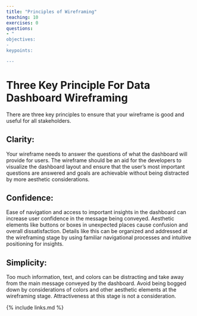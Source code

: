 ```yaml
---
title: "Principles of Wireframing"
teaching: 10
exercises: 0
questions:
- "
objectives:
- 
keypoints:

---
```


# Three Key Principle For Data Dashboard Wireframing

There are three key principles to ensure that your wireframe is good and useful for all stakeholders.

## Clarity: 

Your wireframe needs to answer the questions of what the dashboard will provide for users. The wireframe should be an aid for the developers to visualize the dashboard layout and ensure that the user’s most important questions are answered and goals are achievable without being distracted by more aesthetic considerations.

## Confidence: 

Ease of navigation and access to important insights in the dashboard can increase user confidence in the message being conveyed. Aesthetic elements like buttons or boxes in unexpected places cause confusion and overall dissatisfaction. Details like this can be organized and addressed at the wireframing stage by using familiar navigational processes and intuitive positioning for insights.

## Simplicity: 

Too much information, text, and colors can be distracting and take away from the main message conveyed by the dashboard. Avoid being bogged down by considerations of colors and other aesthetic elements at the wireframing stage. Attractiveness at this stage is not a consideration.


{% include links.md %}
